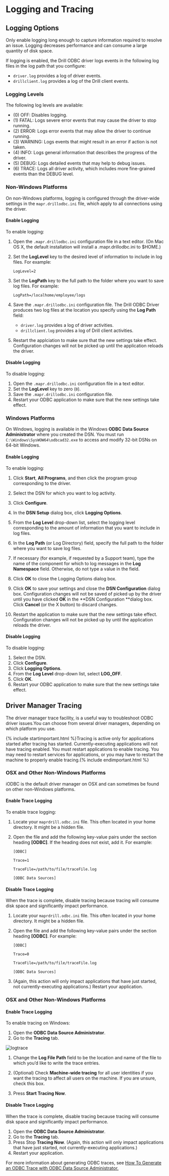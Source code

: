 # Logging and Tracing

## Logging Options

Only enable logging long enough to capture information required to resolve an issue. Logging decreases performance and can consume a large quantity of disk space.

If logging is enabled, the Drill ODBC driver logs events in the following log files in the log path that you configure:

* `driver.log` provides a log of driver events.
* `drillclient.log` provides a log of the Drill client events.

### Logging Levels

The following log levels are available:

* (0) OFF: Disables logging.
* (1) FATAL: Logs severe error events that may cause the driver to stop running.
* (2) ERROR: Logs error events that may allow the driver to continue running.
* (3) WARNING: Logs events that might result in an error if action is not taken.
* (4) INFO: Logs general information that describes the progress of the driver.
* (5) DEBUG: Logs detailed events that may help to debug issues.
* (6) TRACE: Logs all driver activity, which includes more fine-grained events than the DEBUG level.

### Non-Windows Platforms

On non-Windows platforms, logging is configured through the driver-wide settings in the `mapr.drillodbc.ini` file, which apply to all connections using the driver. 


#### Enable Logging

To enable logging:

1. Open the `.mapr.drillodbc.ini` configuration file in a text editor. (On Mac OS X, the default installation will install a .mapr.drillodbc.ini to $HOME.)

2. Set the **LogLevel** key to the desired level of information to include in log files. 
For example:

      `LogLevel=2`

3. Set the **LogPath** key to the full path to the folder where you want to save log files. 
For example:  

      `LogPath=/localhome/employee/logs`

4. Save the `.mapr.drillodbc.ini` configuration file. The Drill ODBC Driver produces two log files at the location you specify using the **Log Path** field:  
   * `driver.log` provides a log of driver activities.
   * `drillclient.log` provides a log of Drill client activities.

 
6. Restart the applciation to make sure that the new settings take effect. Configuration changes will not be picked up until the application reloads the driver.

#### Disable Logging

To disable logging:

1. Open the `.mapr.drillodbc.ini` configuration file in a text editor.
2. Set the **LogLevel** key to zero (`0`).
3. Save the `.mapr.drillodbc.ini` configuration file.  
4. Restart your ODBC application to make sure that the new settings take effect.

### Windows Platforms

On Windows, logging is available in the Windows **ODBC Data Source Administrator** where you created the DSN. You must run `C:\Windows\SysWOW64\odbcad32.exe` to access and modify 32-bit DSNs on 64-bit Windows.

#### Enable Logging

To enable logging:

1. Click **Start**, **All Programs**, and then click the program group corresponding to the driver. 

2. Select the DSN for which you want to log activity.  

3. Click **Configure**. 

4. In the **DSN Setup** dialog box, click **Logging Options**.
 
6. From the **Log Level** drop-down list, select the logging level corresponding to the amount of information that you want to include in log files.
7. In the **Log Path** (or Log Directory) field, specify the full path to the folder where you want to save log files. 

8. If necessary (for example, if requested by a Support team), type the name of the component for which to log messages in the **Log Namespace** field. Otherwise, do not type a value in the field.
9. Click **OK** to close the Logging Options dialog box.

7. Click **OK** to save your settings and close the **DSN Configuration** dialog box. Configuration changes will not be saved of picked up by the driver until you have clicked **OK** in the **DSN Configuration **dialog box. Click **Cancel** (or the X button) to discard changes.

8. Restart the application to make sure that the new settings take effect. Configuration changes will not be picked up by until the application reloads the driver.


#### Disable Logging

To disable logging:

1. Select the DSN. 
2. Click **Configure**. 
3. Click **Logging Options**.
4. From the **Log Level** drop-down list, select **LOG_OFF**.
5. Click **OK**. 
6. Restart your ODBC application to make sure that the new settings take effect. 

## Driver Manager Tracing

The driver manager trace facility, is a useful way to troubleshoot ODBC driver issues.You can choose from several driver managers, depending on which platform you use.

{% include startimportant.html %}Tracing is active only for applications started after tracing has started. Currently-executing applications will not have tracing enabled. You must restart applications to enable tracing. You may need to restart services for applications, or you may have to restart the machine to properly enable tracing.{% include endimportant.html %}


### OSX and Other Non-Windows Platforms

iODBC is the default driver manager on OSX and can sometimes be found on other non-Windows platforms. 


#### Enable Trace Logging

To enable trace logging:

1. Locate your `maprdrill.odbc.ini` file. This often located in your home directory. It might be a hidden file.
2. Open the file and add the following key-value pairs under the section heading **[ODBC]**. If the heading does not exist, add it. For example:
	
	`[ODBC]`

	`Trace=1`

	`TraceFile=/path/to/file/traceFile.log`

	`[ODBC Data Sources]`

#### Disable Trace Logging

When the trace is complete, disable tracing because tracing will consume disk space and significantly impact performance.

1. Locate your `maprdrill.odbc.ini` file. This often located in your home directory. It might be a hidden file.
2. Open the file and add the following key-value pairs under the section heading **[ODBC]**. For example:

	`[ODBC]`

	`Trace=0`

	`TraceFile=/path/to/file/traceFile.log`

	`[ODBC Data Sources]`

1. (Again, this action will only impact applications that have just started, not currently-executing applications.) Restart your application.


### OSX and Other Non-Windows Platforms

#### Enable Trace Logging

To enable tracing on Windows:

1. Open the **ODBC Data Source Administrator**. 
1. Go to the **Tracing** tab.


![logtrace]({{site.baseurl}}/docs/img/odbctrace.png)


1. Change the **Log File Path** field to be the location and name of the file to which you’d like to write the trace entries.


1. (Optional) Check **Machine-wide tracing** for all user identities if you want the tracing to affect all users on the machine. If you are unsure, check this box.


1. Press **Start Tracing Now**. 

#### Disable Trace Logging

When the trace is complete, disable tracing because tracing will consume disk space and significantly impact performance.

1. Open the **ODBC Data Source Administrator**. 
1. Go to the **Tracing** tab.
1. Press Stop **Tracing Now**.  (Again, this action will only impact applications that have just started, not currently-executing applications.)
1. Restart your application.

For more information about generating ODBC traces, see [How To Generate an ODBC Trace with ODBC Data Source Administrator.
](https://support.microsoft.com/en-us/help/274551/how-to-generate-an-odbc-trace-with-odbc-data-source-administrator)
